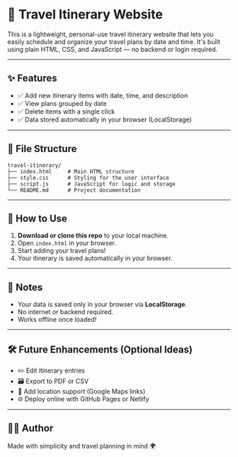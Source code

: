 # 🧳 Travel Itinerary Website

This is a lightweight, personal-use travel itinerary website that lets you easily schedule and organize your travel plans by date and time. It's built using plain HTML, CSS, and JavaScript — no backend or login required.

---

## ✨ Features

- ✅ Add new itinerary items with date, time, and description
- ✅ View plans grouped by date
- ✅ Delete items with a single click
- ✅ Data stored automatically in your browser (LocalStorage)

---

## 📂 File Structure

```
travel-itinerary/
├── index.html     # Main HTML structure
├── style.css      # Styling for the user interface
├── script.js      # JavaScript for logic and storage
└── README.md      # Project documentation
```

---

## 🚀 How to Use

1. **Download or clone this repo** to your local machine.
2. Open `index.html` in your browser.
3. Start adding your travel plans!
4. Your itinerary is saved automatically in your browser.

---

## 📌 Notes

- Your data is saved only in your browser via **LocalStorage**.
- No internet or backend required.
- Works offline once loaded!

---

## 🛠 Future Enhancements (Optional Ideas)

- ✏️ Edit itinerary entries
- 🗃 Export to PDF or CSV
- 📍 Add location support (Google Maps links)
- 🌐 Deploy online with GitHub Pages or Netlify

---

## 🧑‍💻 Author

Made with simplicity and travel planning in mind 🌍

